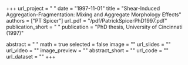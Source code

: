 +++
url_project = " "
date = "1997-11-01"
title = "Shear-Induced Aggregation-Fragmentation: Mixing and Aggregate Morphology Effects"
authors = ["PT Spicer"]
url_pdf = "/pdf/PatrickSpicerPhD1997.pdf"
publication_short = " "
publication = "PhD thesis, University of Cincinnati (1997)"

abstract = " "
math = true
selected = false
image = ""
url_slides = ""
url_video = ""
image_preview = ""
abstract_short = ""
url_code = ""
url_dataset = ""
+++